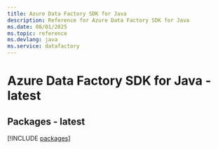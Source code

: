 ```yaml
---
title: Azure Data Factory SDK for Java
description: Reference for Azure Data Factory SDK for Java
ms.date: 08/01/2025
ms.topic: reference
ms.devlang: java
ms.service: datafactory
---
```

# Azure Data Factory SDK for Java - latest
## Packages - latest
[!INCLUDE [packages](data-factory-index.md)]